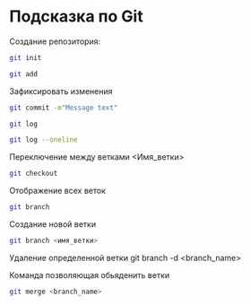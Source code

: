 # Подсказка по Git

Создание репозитория:
```sh
git init
```
```sh
git add
```
Зафиксировать изменения
```sh
git commit -m"Message text"
```
``` sh
git log
```
```sh
git log --oneline
```
Переключение между ветками <Имя_ветки>
``` sh
git checkout
```
Отображение всех веток
```sh
git branch
```

Создание новой ветки
```sh
git branch <имя_ветки>
```
Удаление определенной ветки
git branch -d <branch_name>

Команда позволяющая обьяденить ветки
```sh
git merge <branch_name>
```